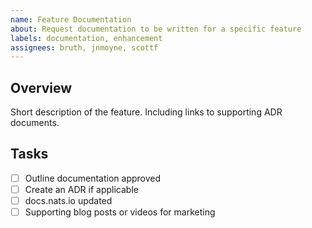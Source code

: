```yaml
---
name: Feature Documentation
about: Request documentation to be written for a specific feature
labels: documentation, enhancement
assignees: bruth, jnmoyne, scottf
---
```


## Overview

Short description of the feature. Including links to supporting ADR documents.

## Tasks

- [ ] Outline documentation approved
- [ ] Create an ADR if applicable 
- [ ] docs.nats.io updated
- [ ] Supporting blog posts or videos for marketing
